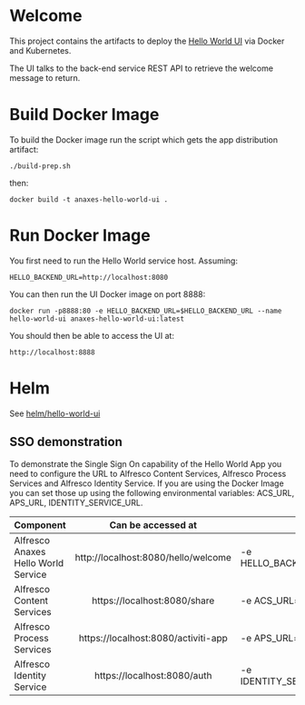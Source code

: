 # Welcome

This project contains the artifacts to deploy the [Hello World UI](https://github.com/Alfresco/alfresco-anaxes-hello-world-ui) via Docker and Kubernetes.

The UI talks to the back-end service REST API to retrieve the welcome message to return.

# Build Docker Image

To build the Docker image run the script which gets the app distribution artifact:

    ./build-prep.sh

then:

    docker build -t anaxes-hello-world-ui .

# Run Docker Image

You first need to run the Hello World service host.  Assuming:

    HELLO_BACKEND_URL=http://localhost:8080

You can then run the UI Docker image on port 8888:

    docker run -p8888:80 -e HELLO_BACKEND_URL=$HELLO_BACKEND_URL --name hello-world-ui anaxes-hello-world-ui:latest

You should then be able to access the UI at:

    http://localhost:8888

# Helm

See [helm/hello-world-ui](helm/hello-world-ui)

## SSO demonstration

To demonstrate the Single Sign On capability of the Hello World App you need to configure the URL to Alfresco Content Services, Alfresco Process Services and Alfresco Identity Service. If you are using the Docker Image you can set those up using the following environmental variables: ACS_URL, APS_URL, IDENTITY_SERVICE_URL.

| Component   | Can be accessed at | Example of Usage |
| ------------|:-----------: | ---------------------- |
| Alfresco Anaxes Hello World Service      | http://localhost:8080/hello/welcome     | -e HELLO_BACKEND_URL=http://localhost:8080 |
| Alfresco Content Services  | https://localhost:8080/share      | -e ACS_URL=https://localhost:8080 |
| Alfresco Process Services     | https://localhost:8080/activiti-app       | -e APS_URL=https://localhost:8080 |
| Alfresco Identity Service        | https://localhost:8080/auth        | -e IDENTITY_SERVICE_URL=https://localhost:8080 |
